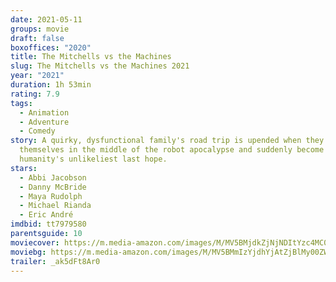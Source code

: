 ```yaml
---
date: 2021-05-11
groups: movie
draft: false
boxoffices: "2020"
title: The Mitchells vs the Machines
slug: The Mitchells vs the Machines 2021
year: "2021"
duration: 1h 53min
rating: 7.9
tags:
  - Animation
  - Adventure
  - Comedy
story: A quirky, dysfunctional family's road trip is upended when they find
  themselves in the middle of the robot apocalypse and suddenly become
  humanity's unlikeliest last hope.
stars:
  - Abbi Jacobson
  - Danny McBride
  - Maya Rudolph
  - Michael Rianda
  - Eric André
imdbid: tt7979580
parentsguide: 10
moviecover: https://m.media-amazon.com/images/M/MV5BMjdkZjNjNDItYzc4MC00NTkxLTk1MWEtY2UyZjY5MjUwNDNkXkEyXkFqcGdeQXVyMTA1OTcyNDQ4._V1_FMjpg_UY864_.jpg
moviebg: https://m.media-amazon.com/images/M/MV5BMmIzYjdhYjAtZjBlMy00ZWJmLTg2ZGQtYTFhZWRjNWNhZjJkXkEyXkFqcGdeQXVyODkzNTgxMDg@._V1_FMjpg_UX1280_.jpg
trailer: _ak5dFt8Ar0
---
```

